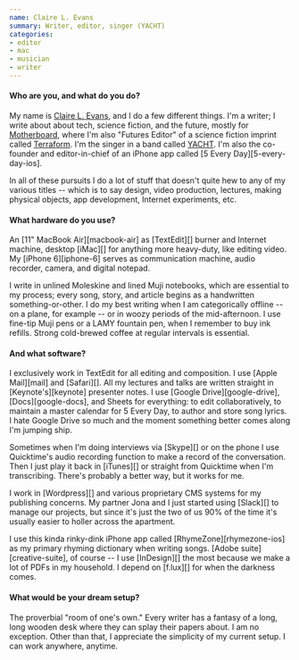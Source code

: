 ```yaml
---
name: Claire L. Evans
summary: Writer, editor, singer (YACHT)
categories:
- editor
- mac
- musician
- writer
---
```


#### Who are you, and what do you do?

My name is [Claire L. Evans](http://www.clairelevans.com/ "Claire's website."), and I do a few different things. I'm a writer; I write about about tech, science fiction, and the future, mostly for [Motherboard](http://motherboard.vice.com/en_us "A collection of articles about tech and the future."), where I'm also "Futures Editor" of a science fiction imprint called [Terraform](http://motherboard.vice.com/terraform/ "A collection of sci-fi stories."). I'm the singer in a band called [YACHT](http://teamyacht.com/ "The band's website."). I'm also the co-founder and editor-in-chief of an iPhone app called [5 Every Day][5-every-day-ios].

In all of these pursuits I do a lot of stuff that doesn't quite hew to any of my various titles -- which is to say design, video production, lectures, making physical objects, app development, Internet experiments, etc.

#### What hardware do you use?

An [11" MacBook Air][macbook-air] as [TextEdit][] burner and Internet machine, desktop [iMac][] for anything more heavy-duty, like editing video. My [iPhone 6][iphone-6] serves as communication machine, audio recorder, camera, and digital notepad.

I write in unlined Moleskine and lined Muji notebooks, which are essential to my process; every song, story, and article begins as a handwritten something-or-other. I do my best writing when I am categorically offline -- on a plane, for example -- or in woozy periods of the mid-afternoon. I use fine-tip Muji pens or a LAMY fountain pen, when I remember to buy ink refills. Strong cold-brewed coffee at regular intervals is essential.

#### And what software?

I exclusively work in TextEdit for all editing and composition. I use [Apple Mail][mail] and [Safari][]. All my lectures and talks are written straight in [Keynote's][keynote] presenter notes. I use [Google Drive][google-drive], [Docs][google-docs], and Sheets for everything: to edit collaboratively, to maintain a master calendar for 5 Every Day, to author and store song lyrics. I hate Google Drive so much and the moment something better comes along I'm jumping ship.

Sometimes when I'm doing interviews via [Skype][] or on the phone I use Quicktime's audio recording function to make a record of the conversation. Then I just play it back in [iTunes][] or straight from Quicktime when I'm transcribing. There's probably a better way, but it works for me.

I work in [Wordpress][] and various proprietary CMS systems for my publishing concerns. My partner Jona and I just started using [Slack][] to manage our projects, but since it's just the two of us 90% of the time it's usually easier to holler across the apartment.

I use this kinda rinky-dink iPhone app called [RhymeZone][rhymezone-ios] as my primary rhyming dictionary when writing songs. [Adobe suite][creative-suite], of course -- I use [InDesign][] the most because we make a lot of PDFs in my household. I depend on [f.lux][] for when the darkness comes.

#### What would be your dream setup?

The proverbial "room of one's own." Every writer has a fantasy of a long, long wooden desk where they can splay their papers about. I am no exception. Other than that, I appreciate the simplicity of my current setup. I can work anywhere, anytime.